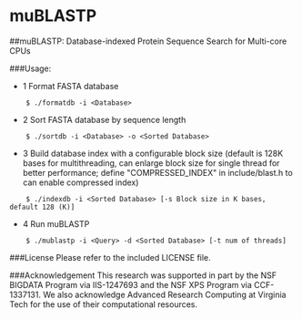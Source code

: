 # muBLASTP

##muBLASTP: Database-indexed Protein Sequence Search for Multi-core CPUs

###Usage: 
* 1 Format FASTA database
```
	$ ./formatdb -i <Database> 
```
* 2 Sort FASTA database by sequence length
```
    $ ./sortdb -i <Database> -o <Sorted Database>
```
* 3 Build database index with a configurable block size (default is 128K bases for multithreading, can enlarge block size for single thread for better performance; define "COMPRESSED_INDEX" in include/blast.h to can enable compressed index)
```
    $ ./indexdb -i <Sorted Database> [-s Block size in K bases, default 128 (K)]
```
* 4 Run muBLASTP 
```
    $ ./mublastp -i <Query> -d <Sorted Database> [-t num of threads]
```
###License
Please refer to the included LICENSE file.

###Acknowledgement
This research was supported in part by the NSF BIGDATA Program via IIS-1247693
and the NSF XPS Program via CCF-1337131. We also acknowledge Advanced Research
Computing at Virginia Tech for the use of their computational resources.
